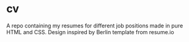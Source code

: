 # cv
A repo containing my resumes for different job positions made in pure HTML and CSS. Design inspired by Berlin template from resume.io
